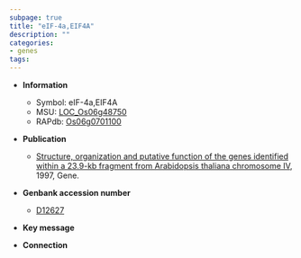 ```yaml
---
subpage: true
title: "eIF-4a,EIF4A"
description: ""
categories:
- genes
tags: 
---
```


* **Information**  
    + Symbol: eIF-4a,EIF4A  
    + MSU: [LOC_Os06g48750](http://rice.plantbiology.msu.edu/cgi-bin/ORF_infopage.cgi?orf=LOC_Os06g48750)  
    + RAPdb: [Os06g0701100](http://rapdb.dna.affrc.go.jp/viewer/gbrowse_details/irgsp1?name=Os06g0701100)  

* **Publication**  
    + [Structure, organization and putative function of the genes identified within a 23.9-kb fragment from Arabidopsis thaliana chromosome IV](http://www.ncbi.nlm.nih.gov/pubmed?term=Structure,+organization+and+putative+function+of+the+genes+identified+within+a+23.9-kb+fragment+from+Arabidopsis+thaliana+chromosome+IV%5BTitle%5D), 1997, Gene.

* **Genbank accession number**  
    + [D12627](http://www.ncbi.nlm.nih.gov/nuccore/D12627)

* **Key message**  

* **Connection**  



